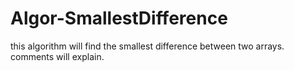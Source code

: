 # Algor-SmallestDifference
this algorithm will find the smallest difference between two arrays. comments will explain.
